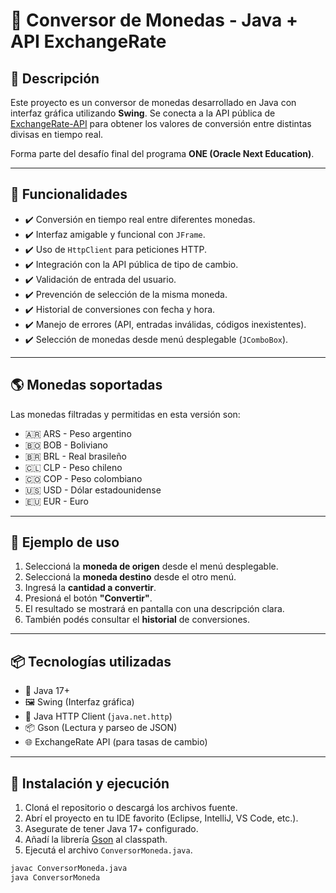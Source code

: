 # 💱 Conversor de Monedas - Java + API ExchangeRate

## 📌 Descripción

Este proyecto es un conversor de monedas desarrollado en Java con interfaz gráfica utilizando **Swing**. Se conecta a la API pública de [ExchangeRate-API](https://www.exchangerate-api.com) para obtener los valores de conversión entre distintas divisas en tiempo real.

Forma parte del desafío final del programa **ONE (Oracle Next Education)**.

---

## 🧠 Funcionalidades

- ✔️ Conversión en tiempo real entre diferentes monedas.
- ✔️ Interfaz amigable y funcional con `JFrame`.
- ✔️ Uso de `HttpClient` para peticiones HTTP.
- ✔️ Integración con la API pública de tipo de cambio.
- ✔️ Validación de entrada del usuario.
- ✔️ Prevención de selección de la misma moneda.
- ✔️ Historial de conversiones con fecha y hora.
- ✔️ Manejo de errores (API, entradas inválidas, códigos inexistentes).
- ✔️ Selección de monedas desde menú desplegable (`JComboBox`).

---

## 🌎 Monedas soportadas

Las monedas filtradas y permitidas en esta versión son:

- 🇦🇷 ARS - Peso argentino  
- 🇧🇴 BOB - Boliviano  
- 🇧🇷 BRL - Real brasileño  
- 🇨🇱 CLP - Peso chileno  
- 🇨🇴 COP - Peso colombiano  
- 🇺🇸 USD - Dólar estadounidense  
- 🇪🇺 EUR - Euro  

---

## 🧪 Ejemplo de uso

1. Seleccioná la **moneda de origen** desde el menú desplegable.
2. Seleccioná la **moneda destino** desde el otro menú.
3. Ingresá la **cantidad a convertir**.
4. Presioná el botón **"Convertir"**.
5. El resultado se mostrará en pantalla con una descripción clara.
6. También podés consultar el **historial** de conversiones.

---

## 📦 Tecnologías utilizadas

- 🧩 Java 17+
- 🖼️ Swing (Interfaz gráfica)
- 🔗 Java HTTP Client (`java.net.http`)
- 📦 Gson (Lectura y parseo de JSON)
- 🌐 ExchangeRate API (para tasas de cambio)

---

## 🚀 Instalación y ejecución

1. Cloná el repositorio o descargá los archivos fuente.
2. Abrí el proyecto en tu IDE favorito (Eclipse, IntelliJ, VS Code, etc.).
3. Asegurate de tener Java 17+ configurado.
4. Añadí la librería [Gson](https://github.com/google/gson) al classpath.
5. Ejecutá el archivo `ConversorMoneda.java`.

```bash
javac ConversorMoneda.java
java ConversorMoneda

